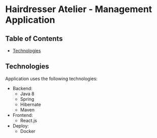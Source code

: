 # Hairdresser Atelier - Management Application

## Table of Contents
* [Technologies](#technologies)


## Technologies
Application uses the following technologies:
* Backend:
    * Java 8
    * Spring
    * Hibernate
    * Maven
* Frontend:
    * React.js
* Deploy:
    * Docker